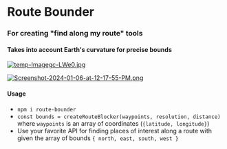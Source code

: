 # Route Bounder

### For creating "find along my route" tools
#### Takes into account Earth's curvature for precise bounds

[![temp-Imagegc-LWe0.jpg](https://i.postimg.cc/GhqP4fSj/temp-Imagegc-LWe0.jpg)](https://postimg.cc/yk335LKJ)

[![Screenshot-2024-01-06-at-12-17-55-PM.png](https://i.postimg.cc/m2mCw2FH/Screenshot-2024-01-06-at-12-17-55-PM.png)](https://postimg.cc/qzCNBrwJ)

#### Usage

-   `npm i route-bounder`
-   `const bounds = createRouteBlocker(waypoints, resolution, distance)` where `waypoints` is an array of coordinates (`{latitude, longitude}`)
-   Use your favorite API for finding places of interest along a route with given the array of bounds `{ north, east, south, west }`

